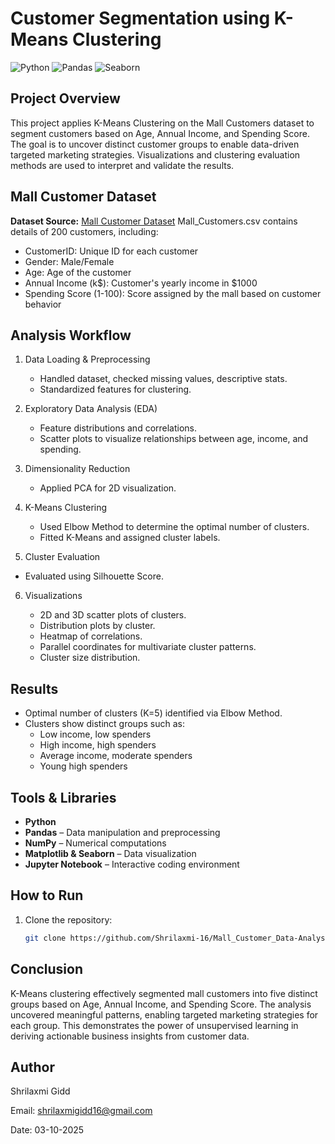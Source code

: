 # Customer Segmentation using K-Means Clustering

![Python](https://img.shields.io/badge/Python-3.10-blue?logo=python&logoColor=white) 
![Pandas](https://img.shields.io/badge/Pandas-1.5-brightgreen) 
![Seaborn](https://img.shields.io/badge/Seaborn-0.12-purple)

## Project Overview
This project applies K-Means Clustering on the Mall Customers dataset to segment customers based on Age, Annual Income, and Spending Score. The goal is to uncover distinct customer groups to enable data-driven targeted marketing strategies. Visualizations and clustering evaluation methods are used to interpret and validate the results.

## Mall Customer Dataset 
**Dataset Source:** [Mall Customer Dataset](https://www.kaggle.com/datasets/vjchoudhary7/customer-segmentation-tutorial-in-python)
Mall_Customers.csv contains details of 200 customers, including:

- CustomerID: Unique ID for each customer
- Gender: Male/Female
- Age: Age of the customer
- Annual Income (k$): Customer's yearly income in $1000
- Spending Score (1-100): Score assigned by the mall based on customer behavior

## Analysis Workflow

1. Data Loading & Preprocessing
   - Handled dataset, checked missing values, descriptive stats.
   - Standardized features for clustering.

2. Exploratory Data Analysis (EDA)
   - Feature distributions and correlations.
   - Scatter plots to visualize relationships between age, income, and spending.

3. Dimensionality Reduction
   - Applied PCA for 2D visualization.

4. K-Means Clustering
   - Used Elbow Method to determine the optimal number of clusters.
   - Fitted K-Means and assigned cluster labels.

5. Cluster Evaluation
  - Evaluated using Silhouette Score.

6. Visualizations

   - 2D and 3D scatter plots of clusters.
   - Distribution plots by cluster.
   - Heatmap of correlations.
   - Parallel coordinates for multivariate cluster patterns.
   - Cluster size distribution.

## Results
- Optimal number of clusters (K=5) identified via Elbow Method.
- Clusters show distinct groups such as:
    - Low income, low spenders
    - High income, high spenders
    - Average income, moderate spenders
    - Young high spenders
      
## Tools & Libraries
- **Python**
- **Pandas** – Data manipulation and preprocessing
- **NumPy** – Numerical computations
- **Matplotlib & Seaborn** – Data visualization
- **Jupyter Notebook** – Interactive coding environment

## How to Run
1. Clone the repository:
   ```bash
   git clone https://github.com/Shrilaxmi-16/Mall_Customer_Data-Analysis.git

## Conclusion

K-Means clustering effectively segmented mall customers into five distinct groups based on Age, Annual Income, and Spending Score. The analysis uncovered meaningful patterns, enabling targeted marketing strategies for each group. This demonstrates the power of unsupervised learning in deriving actionable business insights from customer data.

## Author
Shrilaxmi Gidd

Email: shrilaxmigidd16@gmail.com

Date: 03-10-2025
